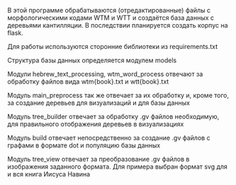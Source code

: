 В этой программе обрабатываются (отредактированные) файлы с морфологическими кодами WTM и WTT и создаётся база данных с деревьями кантилляции. В последствии планируется создать корпус на flask.

Для работы используются сторонние библиотеки из requirements.txt

Структура базы данных определяется модулем models

Модули hebrew_text_processing, wtm_word_process отвечают за обработку файлов вида wtm{book}.txt и wtt{book}.txt

Модуль main_preprocess так же отвечает за их обработку и, кроме того, за создание деревьев для визуализаций и для базы данных

Модуль tree_builder отвечает за обработку .gv файлов необходимую, для правильного отображения деревьев в визуализациях

Модуль build отвечает непосредственно за создание .gv файлов с графами в формате dot и популяцию базы данных

Модуль tree_view отвечает за преобразование .gv файлов в изображения заданного формата. Для примера выбран формат svg для и вся книга Иисуса Навина
